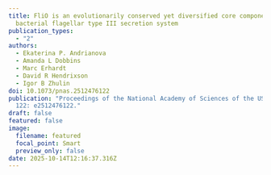 ```yaml
---
title: FliO is an evolutionarily conserved yet diversified core component of the
  bacterial flagellar type III secretion system
publication_types:
  - "2"
authors:
  - Ekaterina P. Andrianova
  - Amanda L Dobbins
  - Marc Erhardt
  - David R Hendrixson
  - Igor B Zhulin
doi: 10.1073/pnas.2512476122
publication: "Proceedings of the National Academy of Sciences of the USA, vol.
  122: e2512476122."
draft: false
featured: false
image:
  filename: featured
  focal_point: Smart
  preview_only: false
date: 2025-10-14T12:16:37.316Z
---
```

